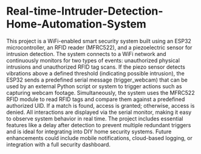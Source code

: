# Real-time-Intruder-Detection-Home-Automation-System

This project is a WiFi-enabled smart security system built using an ESP32 microcontroller, an RFID reader (MFRC522), and a piezoelectric sensor for intrusion detection. The system connects to a WiFi network and continuously monitors for two types of events: unauthorized physical intrusions and unauthorized RFID tag scans. If the piezo sensor detects vibrations above a defined threshold (indicating possible intrusion), the ESP32 sends a predefined serial message (trigger_webcam) that can be used by an external Python script or system to trigger actions such as capturing webcam footage. Simultaneously, the system uses the MFRC522 RFID module to read RFID tags and compare them against a predefined authorized UID. If a match is found, access is granted; otherwise, access is denied. All interactions are displayed via the serial monitor, making it easy to observe system behavior in real time. The project includes essential features like a delay after detection to prevent multiple redundant triggers and is ideal for integrating into DIY home security systems. Future enhancements could include mobile notifications, cloud-based logging, or integration with a full security dashboard.
